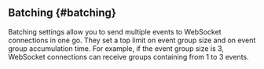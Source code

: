 ## Batching {#batching}

Batching settings allow you to send multiple events to WebSocket connections in one go. They set a top limit on event group size and on event group accumulation time. For example, if the event group size is 3, WebSocket connections can receive groups containing from 1 to 3 events.
